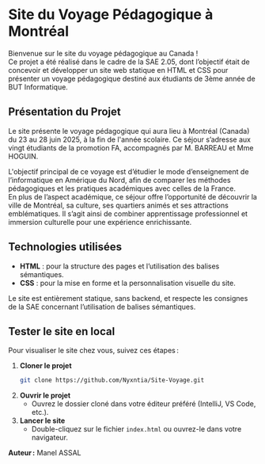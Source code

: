 # Site du Voyage Pédagogique à Montréal

Bienvenue sur le site du voyage pédagogique au Canada !  
Ce projet a été réalisé dans le cadre de la SAE 2.05, dont l’objectif était de concevoir et développer un site web statique en HTML et CSS pour présenter un voyage pédagogique destiné aux étudiants de 3ème année de BUT Informatique.

## Présentation du Projet

Le site présente le voyage pédagogique qui aura lieu à Montréal (Canada) du 23 au 28 juin 2025, à la fin de l'année scolaire. Ce séjour s’adresse aux vingt étudiants de la promotion FA, accompagnés par M. BARREAU et Mme HOGUIN.

L'objectif principal de ce voyage est d’étudier le mode d’enseignement de l’informatique en Amérique du Nord, afin de comparer les méthodes pédagogiques et les pratiques académiques avec celles de la France.  
En plus de l’aspect académique, ce séjour offre l’opportunité de découvrir la ville de Montréal, sa culture, ses quartiers animés et ses attractions emblématiques. Il s’agit ainsi de combiner apprentissage professionnel et immersion culturelle pour une expérience enrichissante.

## Technologies utilisées

- **HTML** : pour la structure des pages et l’utilisation des balises sémantiques.
- **CSS** : pour la mise en forme et la personnalisation visuelle du site.

Le site est entièrement statique, sans backend, et respecte les consignes de la SAE concernant l’utilisation de balises sémantiques.

## Tester le site en local

Pour visualiser le site chez vous, suivez ces étapes :

1. **Cloner le projet**
   ```bash
   git clone https://github.com/Nyxntia/Site-Voyage.git
   ```
2. **Ouvrir le projet**
   - Ouvrez le dossier cloné dans votre éditeur préféré (IntelliJ, VS Code, etc.).
3. **Lancer le site**
   - Double-cliquez sur le fichier `index.html` ou ouvrez-le dans votre navigateur.

**Auteur :** Manel ASSAL  

